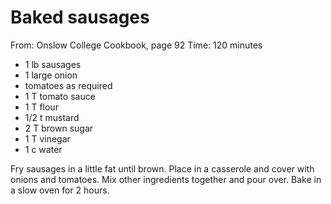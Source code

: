 # Baked sausages
From: Onslow College Cookbook, page 92
Time: 120 minutes

* 1 lb sausages
* 1 large onion
* tomatoes as required
* 1 T tomato sauce
* 1 T flour
* 1/2 t mustard
* 2 T brown sugar
* 1 T vinegar
* 1 c water

Fry sausages in a little fat until brown.  Place in a casserole and cover with onions and tomatoes. Mix other ingredients together and pour over.  Bake in a slow oven for 2 hours.

